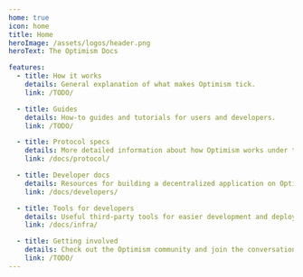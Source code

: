 ```yaml
---
home: true
icon: home
title: Home
heroImage: /assets/logos/header.png
heroText: The Optimism Docs

features:
  - title: How it works
    details: General explanation of what makes Optimism tick.
    link: /TODO/

  - title: Guides
    details: How-to guides and tutorials for users and developers.
    link: /TODO/

  - title: Protocol specs
    details: More detailed information about how Optimism works under the hood.
    link: /docs/protocol/

  - title: Developer docs
    details: Resources for building a decentralized application on Optimism.
    link: /docs/developers/

  - title: Tools for developers
    details: Useful third-party tools for easier development and deployment.
    link: /docs/infra/

  - title: Getting involved
    details: Check out the Optimism community and join the conversation.
    link: /TODO/
---
```

